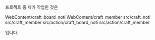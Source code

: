 프로젝트 중 제가 작업한 것은

WebContent/craft_board_noti
WebContent/craft_member
src/craft_noti
src/craft_member
src/action/craft_board_noti
src/action/craft_member

입니다.
